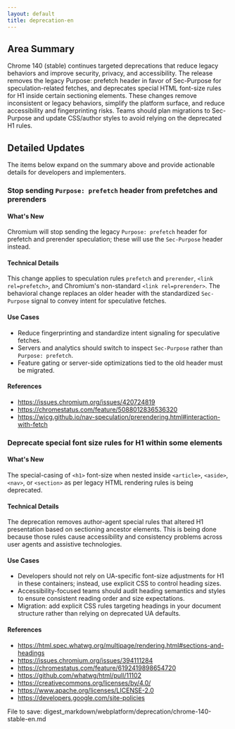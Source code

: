 ```yaml
---
layout: default
title: deprecation-en
---
```


## Area Summary

Chrome 140 (stable) continues targeted deprecations that reduce legacy behaviors and improve security, privacy, and accessibility. The release removes the legacy Purpose: prefetch header in favor of Sec-Purpose for speculation-related fetches, and deprecates special HTML font-size rules for H1 inside certain sectioning elements. These changes remove inconsistent or legacy behaviors, simplify the platform surface, and reduce accessibility and fingerprinting risks. Teams should plan migrations to Sec-Purpose and update CSS/author styles to avoid relying on the deprecated H1 rules.

## Detailed Updates

The items below expand on the summary above and provide actionable details for developers and implementers.

### Stop sending `Purpose: prefetch` header from prefetches and prerenders

#### What's New
Chromium will stop sending the legacy `Purpose: prefetch` header for prefetch and prerender speculation; these will use the `Sec-Purpose` header instead.

#### Technical Details
This change applies to speculation rules `prefetch` and `prerender`, `<link rel=prefetch>`, and Chromium's non-standard `<link rel=prerender>`. The behavioral change replaces an older header with the standardized `Sec-Purpose` signal to convey intent for speculative fetches.

#### Use Cases
- Reduce fingerprinting and standardize intent signaling for speculative fetches.
- Servers and analytics should switch to inspect `Sec-Purpose` rather than `Purpose: prefetch`.
- Feature gating or server-side optimizations tied to the old header must be migrated.

#### References
- https://issues.chromium.org/issues/420724819
- https://chromestatus.com/feature/5088012836536320
- https://wicg.github.io/nav-speculation/prerendering.html#interaction-with-fetch

### Deprecate special font size rules for H1 within some elements

#### What's New
The special-casing of `<h1>` font-size when nested inside `<article>`, `<aside>`, `<nav>`, or `<section>` as per legacy HTML rendering rules is being deprecated.

#### Technical Details
The deprecation removes author-agent special rules that altered H1 presentation based on sectioning ancestor elements. This is being done because those rules cause accessibility and consistency problems across user agents and assistive technologies.

#### Use Cases
- Developers should not rely on UA-specific font-size adjustments for H1 in these containers; instead, use explicit CSS to control heading sizes.
- Accessibility-focused teams should audit heading semantics and styles to ensure consistent reading order and size expectations.
- Migration: add explicit CSS rules targeting headings in your document structure rather than relying on deprecated UA defaults.

#### References
- https://html.spec.whatwg.org/multipage/rendering.html#sections-and-headings
- https://issues.chromium.org/issues/394111284
- https://chromestatus.com/feature/6192419898654720
- https://github.com/whatwg/html/pull/11102
- https://creativecommons.org/licenses/by/4.0/
- https://www.apache.org/licenses/LICENSE-2.0
- https://developers.google.com/site-policies

File to save: digest_markdown/webplatform/deprecation/chrome-140-stable-en.md
